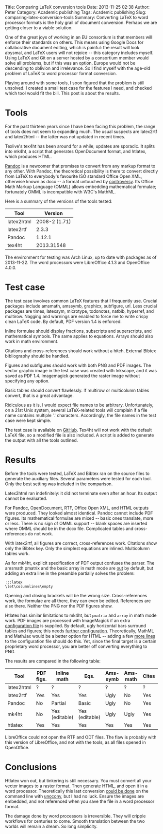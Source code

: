 Title: Comparing LaTeX conversion tools
Date: 2013-11-25 02:38
Author: Peter
Category: Academic publishing
Tags: Academic publishing
Slug: comparing-latex-conversion-tools
Summary: Converting LaTeX to word processor formats is the holy grail of document conversion. Perhaps we are getting closer to a viable solution.

One of the great joys of working in an EU consortium is that members
will enforce their standards on others. This means using Google Docs for
collaborative document editing, which is painful: the result will look
abysmal, and LaTeX users will not rejoice -- this category includes
myself. Using LaTeX and Git on a server hosted by a consortium member
would solve all problems, but if this was an option, Europe would not be
descending to oblivion and irrelevance. So I find myself with the
age-old problem of LaTeX to word processor format conversion.

Playing around with some tools, I soon figured that the problem is still
unsolved. I created a small test case for the features I need, and
checked which tool would fit the bill. This post is about the results.

Tools
=====

For the past thirteen years since I have been facing this problem, the
range of tools does not seem to expanding much. The usual suspects are
latex2rtf and latex2html -- the latter was not updated in recent times.

Texlive's tex4ht has been around for a while; updates are sporadic. It
splits into mk4ht, a script that generates OpenDocument format, and
htlatex, which produces HTML.

[Pandoc](http://johnmacfarlane.net/pandoc/) is a newcomer that promises
to convert from any markup format to any other. With Pandoc, the
theoretical possibility is there to convert directly from LaTeX to
everybody's favourite ISO standard Office Open XML, otherwise known as
docx -- a format untouched by
[controversy](https://en.wikipedia.org/wiki/Standardization_of_Office_Open_XML#Process_manipulation).
Its Office Math Markup Language (OMML) allows embedding mathematical
formulae; fortunately OMML is incompatible with W3C's MathML.

Here is a summary of the versions of the tools tested:


**Tool**    |**Version**
------------|---------------
latex2html  |2008-2 (1.71)
latex2rtf   |2.3.3
Pandoc      |1.12.1
tex4ht      |2013.31548


The environment for testing was Arch Linux, up to date with packages as
of 2013-11-22. The word processors were LibreOffice 4.1.3 and OpenOffice
4.0.0.

Test case
=========

The test case involves common LaTeX features that I frequently use.
Crucial packages include amsmath, amssymb, graphicx, subfigure, url.
Less crucial packages are times, latexsym, microtype, todonotes, natbib,
hyperref, and multirow. Nagging and warnings are enabled to force me to
write crispy clean LaTeX code. By default, PDF version 1.4 is enforced.

Inline formulae should display fractions, subscripts and superscripts,
and mathematical symbols. The same applies to equations. Arrays should
also work in math environment.

Citations and cross-references should work without a hitch. External
Bibtex bibliography should be handled.

Figures and subfigures should work with both PNG and PDF images. The
vector graphic image in the test case was created with Inkscape, and it
was saved as PDF 1.4. Imagemagick generated the raster image without
specifying any option.

Basic tables should convert flawlessly. If multirow or multicolumn
tables convert, that is a great advantage.

Ridiculous as it is, I would expect file names to be arbitrary.
Unfortunately, on a 21st Unix system, several LaTeX-related tools will
complain if a file name contains multiple '.' characters. Accordingly,
the file names in the test case were kept simple.

The test case is available on
[GitHub](https://github.com/peterwittek/test-latex-converters). Tex4ht
will not work with the default LaTeX file, so a modified file is also
included. A script is added to generate the output with all the tools
outlined.

Results
=======

Before the tools were tested, LaTeX and Bibtex ran on the source files
to generate the auxiliary files. Several parameters were tested for each
tool. Only the best setting was included in the comparison.

Latex2html ran indefinitely: it did not terminate even after an hour.
Its output cannot be evaluated.

For Pandoc, OpenDocument, RTF, Office Open XML, and HTML outputs were
produced. They looked almost identical. Pandoc cannot include PDF
figures. Its mathematical formulae are mixed -- basic ones translate,
more or less. There is no sign of OMML support -- blank spaces are
inserted where OMML should be in the docx file. Complicated tables and
cross-references do not work.

With latex2rtf, all figures are correct, cross-references work.
Citations show only the Bibtex key. Only the simplest equations are
inlined. Multicolumn tables work.

As for mk4ht, explicit specification of PDF output confuses the parser.
The amsmath pmatrix and the basic array in math mode are
[out](http://tex.stackexchange.com/questions/42690/latex-to-odf-doc-using-mk4ht-oolatex-failing-on-equation-arrays)
by default, but adding an extra line in the preamble partially solves
the problem:

    :::latex
    \let\columnlines\empty

Opening and closing brackets will be the wrong size. Cross-references
work, the formulae are all there, they can even be edited. References
are also there. Neither the PNG nor the PDF figures show.

Htlatex has similar limitations to mk4ht, but ``pmatrix`` and ``array`` in math
mode work. PDF images are processed with ImageMagick if an extra
[configuration
file](http://tex.stackexchange.com/questions/46156/pdf-image-files-and-htlatex/46210#46210)
is supplied. By default, ugly horizontal bars surround tables and
figures; this needs [further
configuration](http://tex.stackexchange.com/questions/60912/how-to-remove-horizontal-lines-around-figures-for-htlatex-output).
Theoretically, MathML and MathJax would be a better option for HTML --
adding a few [more
lines](http://www.albany.edu/~hammond/demos/Html5/arXiv/) to the
configuration file should do this. Yet, since the final target is a
certain proprietary word processor, you are better off converting
everything to PNG.

The results are compared in the following table:


**Tool** | **PDF figs.** | **Inline math** | **Eqs.** | **Ams- symb** | **Ams- math** | **Cites** | **X-refs.** | **Multi table**
------------|---------------|-----------------|----------------|---------------|---------------|-----------|-------------|-----------------
latex2html | ? | ? | ? | ? | ? | ? | ? | ?
latex2rtf | Yes | Yes | Yes | Ugly | No | Yes | Yes | Yes
Pandoc | No | Partial | Basic | Ugly | No | Yes | No | No
mk4ht | No | Yes (editable) | Yes (editable) | Ugly | Ugly | Yes | Yes | Yes
htlatex | Yes | Yes | Yes | Yes | Yes | Yes | Yes | Yes

LibreOffice could not open the RTF and ODT files. The flaw is probably
with this version of LibreOffice, and not with the tools, as all files
opened in OpenOffice.

Conclusions
===========

Htlatex won out, but tinkering is still necessary. You must convert all
your vector images to a raster format. Then generate HTML, and open it
in a word processor. Theoretically this last conversion [could be
done](http://uce.uniovi.es/tips/Latex/HtLatexConfig.html) on the command
line with [unoconv](http://dag.wiee.rs/home-made/unoconv/), but I had no
luck. Ensure the images are embedded, and not referenced when you save
the file in a word processor format.

The damage done by word processors is irreversible. They will cripple
workflows for centuries to come. Smooth translation between the two
worlds will remain a dream. So long simplicity.


